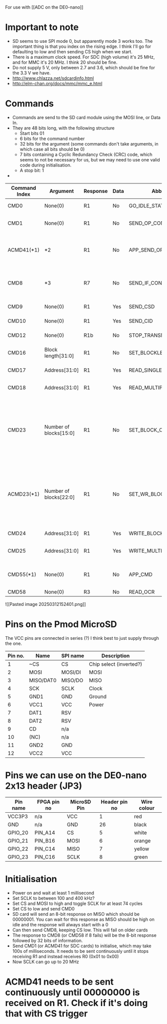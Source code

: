 For use with [[ADC on the DE0-nano]]
# Important to note
- SD seems to use SPI mode 0, but apparently mode 3 works too. The important thing is that you index on the rising edge. I think I'll go for defaulting to low and then sending CS high when we start.
- There is a maximum clock speed. For SDC (high volume) it's 25 MHz, and for MMC it's 20 MHz. I think 20 should be fine.
- Do not supply 5 V, only between 2.7 and 3.6, which should be fine for the 3.3 V we have.
- http://www.chlazza.net/sdcardinfo.html
- http://elm-chan.org/docs/mmc/mmc_e.html

# Commands
- Commands are send to the SD card module using the MOSI line, or Data In. 
- They are 48 bits long, with the following structure
	- Start bits 01
	- 6 bits for the command number
	- 32 bits for the argument (some commands don't take arguments, in which case all bits should be 0)
	- 7 bits containing a Cyclic Redundancy Check (CRC) code, which seems to not be necessary for us, but we may need to use one valid code during initialisation.
	- A stop bit: 1
- 

| Command  <br>Index                                                                                                                                                        | Argument                    | Response | Data | Abbreviation             | Description                                                                                      |
| ------------------------------------------------------------------------------------------------------------------------------------------------------------------------- | --------------------------- | -------- | ---- | ------------------------ | ------------------------------------------------------------------------------------------------ |
| CMD0                                                                                                                                                                      | None(0)                     | R1       | No   | GO_IDLE_STATE            | Software reset.                                                                                  |
| CMD1                                                                                                                                                                      | None(0)                     | R1       | No   | SEND_OP_COND             | Initiate initialization process.                                                                 |
| ACMD41(*1)                                                                                                                                                                | *2                          | R1       | No   | APP_SEND_OP_COND         | For only SDC. Initiate initialization process.                                                   |
| CMD8                                                                                                                                                                      | *3                          | R7       | No   | SEND_IF_COND             | For only SDC V2. Check voltage range.                                                            |
| CMD9                                                                                                                                                                      | None(0)                     | R1       | Yes  | SEND_CSD                 | Read CSD register.                                                                               |
| CMD10                                                                                                                                                                     | None(0)                     | R1       | Yes  | SEND_CID                 | Read CID register.                                                                               |
| CMD12                                                                                                                                                                     | None(0)                     | R1b      | No   | STOP_TRANSMISSION        | Stop to read data.                                                                               |
| CMD16                                                                                                                                                                     | Block  <br>length[31:0]     | R1       | No   | SET_BLOCKLEN             | Change R/W block size.                                                                           |
| CMD17                                                                                                                                                                     | Address[31:0]               | R1       | Yes  | READ_SINGLE_BLOCK        | Read a block.                                                                                    |
| CMD18                                                                                                                                                                     | Address[31:0]               | R1       | Yes  | READ_MULTIPLE_BLOCK      | Read multiple blocks.                                                                            |
| CMD23                                                                                                                                                                     | Number of  <br>blocks[15:0] | R1       | No   | SET_BLOCK_COUNT          | For only MMC. Define number of blocks to transfer  <br>with next multi-block read/write command. |
| ACMD23(*1)                                                                                                                                                                | Number of  <br>blocks[22:0] | R1       | No   | SET_WR_BLOCK_ERASE_COUNT | For only SDC. Define number of blocks to pre-erase  <br>with next multi-block write command.     |
| CMD24                                                                                                                                                                     | Address[31:0]               | R1       | Yes  | WRITE_BLOCK              | Write a block.                                                                                   |
| CMD25                                                                                                                                                                     | Address[31:0]               | R1       | Yes  | WRITE_MULTIPLE_BLOCK     | Write multiple blocks.                                                                           |
| CMD55(*1)                                                                                                                                                                 | None(0)                     | R1       | No   | APP_CMD                  | Leading command of ACMD<n> command.                                                              |
| CMD58                                                                                                                                                                     | None(0)                     | R3       | No   | READ_OCR                 | Read OCR.                                                                                        |








![[Pasted image 20250312152401.png]]




# Pins on the Pmod MicroSD
The VCC pins are connected in series (?) I think best to just supply through the one.

| Pin no. | Name      | SPI name | Description             |
| ------- | --------- | -------- | ----------------------- |
| 1       | ~CS       | CS       | Chip select (inverted?) |
| 2       | MOSI      | MOSI/DI  | MOSI                    |
| 3       | MISO/DAT0 | MISO/DO  | MISO                    |
| 4       | SCK       | SCLK     | Clock                   |
| 5       | GND1      | GND      | Ground                  |
| 6       | VCC1      | VCC      | Power                   |
| 7       | DAT1      | RSV      |                         |
| 8       | DAT2      | RSV      |                         |
| 9       | CD        | n/a      |                         |
| 10      | (NC)      | n/a      |                         |
| 11      | GND2      | GND      |                         |
| 12      | VCC2      | VCC      |                         |

# Pins we can use on the DE0-nano 2x13 header (JP3)

| Pin name | FPGA pin no | MicroSD Pin | Header pin no | Wire colour |
| -------- | ----------- | ----------- | ------------- | ----------- |
| VCC3P3   | n/a         | VCC         | 1             | red         |
| GND      | n/a         | GND         | 26            | black       |
| GPIO_20  | PIN_A14     | CS          | 5             | white       |
| GPIO_21  | PIN_B16     | MOSI        | 6             | orange      |
| GPIO_22  | PIN_C14     | MISO        | 7             | yellow      |
| GPIO_23  | PIN_C16     | SCLK        | 8             | green       |



# Initialisation
- Power on and wait at least 1 millisecond
- Set SCLK to between 100 and 400 kHz?
- Set CS and MOSI to high and toggle SCLK for at least 74 cycles
- Set CS to low and send CMD0
- SD card will send an 8-bit response on MISO which should be 00000001. You can wait for this response as MISO should be high on idle and the response will always start with a 0
- Can then send CMD8, keeping CS low. This will fail on older cards
- The response to CMD8 (or CMD58 if 8 fails) will be the 8-bit response followed by 32 bits of information.
- Send CMD1 (or ACMD41 for SDC cards) to initialise, which may take 100s of milliseconds. It needs to be sent continuously until it stops receiving R1 and instead receives R0 (0x01 to 0x00)
- Now SCLK can go up to 20 MHz












# ACMD41 needs to be sent continuously until 00000000 is received on R1. Check if it's doing that with CS trigger